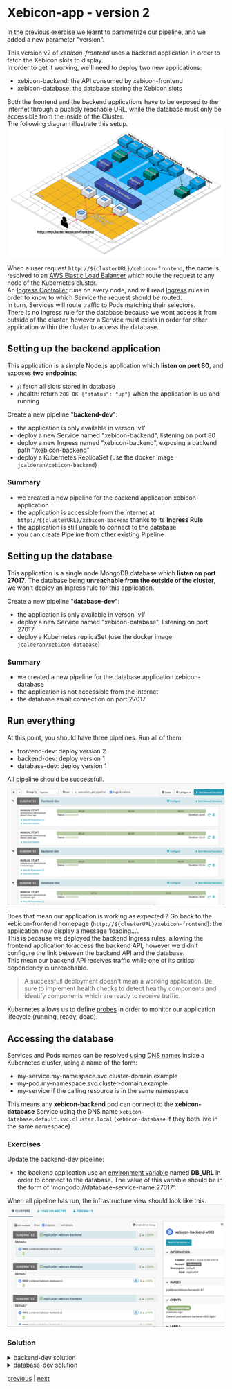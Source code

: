 # Xebicon-app - version 2
In the [previous exercise](../exercise2/README.md) we learnt to parametrize our pipeline, 
and we added a new parameter "version".

This version v2 of *xebicon-frontend* uses a backend application in order to fetch the Xebicon slots to display.  
In order to get it working, we'll need to deploy two new applications:
- xebicon-backend: the API consumed by xebicon-frontend
- xebicon-database: the database storing the Xebicon slots 

Both the frontend and the backend applications have to be exposed to the Internet through a publicly reachable URL, 
while the database must only be accessible from the inside of the Cluster.  
The following diagram illustrate this setup.
![Target deployment diagram](./xebicon-stack-cloudcraft.svg)

When a user request ```http://${clusterURL}/xebicon-frontend```, the name is resolved to an [AWS Elastic Load Balancer](https://aws.amazon.com/elasticloadbalancing/) which
route the request to any node of the Kubernetes cluster.  
An [Ingress Controller](https://kubernetes.io/docs/concepts/services-networking/ingress-controllers/) runs on every node, and will read [Ingress](https://kubernetes.io/fr/docs/concepts/services-networking/ingress/) rules in order to know to which Service the request should be routed.  
In turn, Services will route traffic to Pods matching their selectors.  
There is no Ingress rule for the database because 
we wont access it from outside of the cluster, however a Service must exists in order for other application within the cluster to access the database.

## Setting up the backend application
This application is a simple Node.js application which **listen on port 80**, and exposes **two endpoints**:
- /: fetch all slots stored in database
- /health: return ```200 OK {"status": "up"}``` when the application is up and running

Create a new pipeline "**backend-dev**":
- the application is only available in verson 'v1'
- deploy a new Service named "xebicon-backend", listening on port 80
- deploy a new Ingress named "xebicon-backend", exposing a backend path "/xebicon-backend"
- deploy a Kubernetes ReplicaSet (use the docker image ```jcalderan/xebicon-backend```)

### Summary
- we created a new pipeline for the backend application xebicon-application
- the application is accessible from the internet at ```http://${clusterURL}/xebicon-backend``` thanks to its **Ingress Rule**
- the application is still unable to connect to the database
- you can create Pipeline from other existing Pipeline

## Setting up the database
This application is a single node MongoDB database which **listen on port 27017**.
The database being **unreachable from the outside of the cluster**, we won't deploy an Ingress rule for this application.

Create a new pipeline "**database-dev**":
- the application is only available in verson 'v1'
- deploy a new Service named "xebicon-database", listening on port 27017
- deploy a Kubernetes replicaSet (use the docker image ```jcalderan/xebicon-database```)

### Summary
- we created a new pipeline for the database application xebicon-database
- the application is not accessible from the internet
- the database await connection on port 27017

## Run everything
At this point, you should have three pipelines. Run all of them:
- frontend-dev: deploy version 2
- backend-dev: deploy version 1
- database-dev: deploy version 1

All pipeline should be successfull.
![xebistack pipeline](./xebi-stack-pipelines.png)

Does that mean our application is working as expected ?
Go back to the xebicon-frontend homepage (```http://${clusterURL}/xebicon-frontend```): the application now display a message 'loading...'.  
This is because we deployed the backend Ingress rules, allowing the frontend application to access the backend API, however we didn't configure the link between the backend API and the database.  
This mean our backend API receives traffic while one of its critical dependency is unreachable.

> A successfull deployment doesn't mean a working application. Be sure to implement health checks to detect healthy components and identify components which are ready to receive traffic.

Kubernetes allows us to define [probes](https://kubernetes.io/docs/concepts/workloads/pods/pod-lifecycle/#container-probes) in order to monitor our application lifecycle (running, ready, dead).  

## Accessing the database
Services and Pods names can be resolved [using DNS names](https://kubernetes.io/docs/concepts/services-networking/dns-pod-service/)
inside a Kubernetes cluster, using a name of the form:
- my-service.my-namespace.svc.cluster-domain.example
- my-pod.my-namespace.svc.cluster-domain.example
- my-service if the calling resource is in the same namespace

This means any **xebicon-backend** pod can connect to the **xebicon-database** Service using the DNS name ```xebicon-database.default.svc.cluster.local``` (```xebicon-database``` if they both live in the same namespace).

### Exercises
Update the backend-dev pipeline:
- the backend application use an [environment variable](https://kubernetes.io/docs/tasks/inject-data-application/define-environment-variable-container/) named **DB_URL** in order to connect to the database. 
The value of this variable should be in the form of 'mongodb://database-service-name:27017'.  

When all pipeline has run, the infrastructure view should look like this.
![xebistack cluster view](./xebi-stack-cluster.png)

### Solution

<details>
    <summary>backend-dev solution</summary>
    <p>
    Click "Pipeline Actions" (upper right), then click "Edit as JSON", and copy paste the following JSON.

```json
```
 </p>
</details>

<details>
    <summary>database-dev solution</summary>
    <p>
    Click "Pipeline Actions" (upper right), then click "Edit as JSON", and copy paste the following JSON.

```json
```
 </p>
</details>

[previous](../exercise2/README.md) | [next](../exercise4/README.md)
